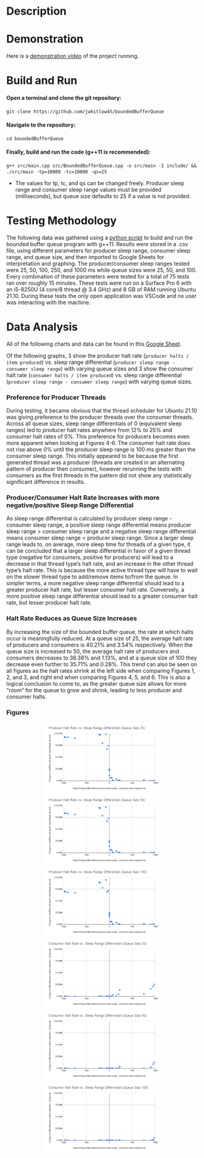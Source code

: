# Description

# Demonstration

Here is a [demonstration video](https://gfycat.com/likelyenragedauk.gif) of the project running.

# Build and Run

#### Open a terminal and clone the git repository:
```console
git clone https://github.com/jwhitlow45/boundedBufferQueue
```
#### Navigate to the repository:
```console
cd boundedBufferQueue
```
#### Finally, build and run the code (g++11 is recommended):
```console
g++ src/main.cpp src/BoundedBufferQueue.cpp -o src/main -I include/ && ./src/main -tp=10000 -tc=10000 -qs=25
```
* The values for tp, tc, and qs can be changed freely. Producer sleep range and consumer sleep range values must be provided (milliseconds), but queue size defaults to 25 if a value is not provided.

# Testing Methodology

The following data was gathered using a [python script](https://github.com/jwhitlow45/boundedBufferQueue/blob/main/benchmarks.py) to build and run the bounded buffer queue program with g++11. Results were stored in a .csv file, using different parameters for producer sleep range, consumer sleep range, and queue size, and then imported to Google Sheets for interpretation and graphing. The producer/consumer sleep ranges tested were 25, 50, 100, 250, and 1000 ms while queue sizes were 25, 50, and 100. Every combination of these parameters were tested for a total of 75 tests ran over roughly 15 minutes. These tests were run on a Surface Pro 6 with an i5-8250U (4 core/8 thread @ 3.4 GHz) and 8 GB of RAM running Ubuntu 21.10. During these tests the only open application was VSCode and no user was interacting with the machine.

# Data Analysis

All of the following charts and data can be found in this [Google Sheet](https://docs.google.com/spreadsheets/d/1tFKspgmAZmG4oimnjpJ3H8YAZPHxBgIeonOy--TpXgM/).

Of the following graphs, 3 show the producer halt rate (`producer halts / item produced`) vs. sleep range differential (`producer sleep range - consumer sleep range`) with varying queue sizes and 3 show the consumer halt rate (`consumer halts / item produced`) vs. sleep range differential (`producer sleep range - consumer sleep range`) with varying queue sizes.

### Preference for Producer Threads

During testing, it became obvious that the thread scheduler for Ubuntu 21.10 was giving preference to the producer threads over the consumer threads. Across all queue sizes, sleep range differentials of 0 (equivalent sleep ranges) led to producer halt rates anywhere from 12% to 25% and consumer halt rates of 0%. This preference for producers becomes even more apparent when looking at Figures 4-6. The consumer halt rate does not rise above 0% until the producer sleep range is 100 ms greater than the consumer sleep range. This initially appeared to be because the first generated thread was a producer (threads are created in an alternating pattern of producer then consumer), however rerunning the tests with consumers as the first threads in the pattern did not show any statistically significant difference in results.

### Producer/Consumer Halt Rate Increases with more negative/positive Sleep Range Differential

As sleep range differential is calculated by producer sleep range - consumer sleep range, a positive sleep range differential means producer sleep range > consumer sleep range and a negative sleep range differential means consumer sleep range < producer sleep range. Since a larger sleep range leads to, on average, more sleep time for threads of a given type, it can be concluded that a larger sleep differential in favor of a given thread type (negative for consumers, positive for producers) will lead to a decrease in that thread type’s halt rate, and an increase in the other thread type’s halt rate. This is because the more active thread type will have to wait on the slower thread type to add/remove items to/from the queue. In simpler terms, a more negative sleep range differential should lead to a greater producer halt rate, but lesser consumer halt rate. Conversely, a more positive sleep range differential should lead to a greater consumer halt rate, but lesser producer halt rate.

### Halt Rate Reduces as Queue Size Increases

By increasing the size of the bounded buffer queue, the rate at which halts occur is meaningfully reduced. At a queue size of 25, the average halt rate of producers and consumers is 40.21% and 3.54% respectively. When the queue size is increased to 50, the average halt rate of producers and consumers decreases to 38.38% and 1.13%, and at a queue size of 100 they decrease even further to 35.71% and 0.28%. This trend can also be seen on all figures as the halt rates shrink at the left side when comparing Figures 1, 2, and 3, and right end when comparing Figures 4, 5, and 6. This is also a logical conclusion to come to, as the greater queue size allows for more “room” for the queue to grow and shrink, leading to less producer and consumer halts.

### Figures
<div align="center" display="flex">
  <img title="Figure 1" width="300px" src="https://github.com/jwhitlow45/boundedBufferQueue/blob/main/media/graphs/Producer%20Halt%20Rate%20vs.%20Sleep%20Range%20Differential%20(Queue%20Size%2025).png">
  <img title="Figure 2" width="300px" src="https://github.com/jwhitlow45/boundedBufferQueue/blob/main/media/graphs/Producer%20Halt%20Rate%20vs.%20Sleep%20Range%20Differential%20(Queue%20Size%2050).png">
  <img title="Figure 3" width="300px" src="https://github.com/jwhitlow45/boundedBufferQueue/blob/main/media/graphs/Producer%20Halt%20Rate%20vs.%20Sleep%20Range%20Differential%20(Queue%20Size%20100).png">
  <img title="Figure 4" width="300px" src="https://github.com/jwhitlow45/boundedBufferQueue/blob/main/media/graphs/Consumer%20Halt%20Rate%20vs.%20Sleep%20Range%20Differential%20(Queue%20Size%2025).png">
  <img title="Figure 5" width="300px" src="https://github.com/jwhitlow45/boundedBufferQueue/blob/main/media/graphs/Consumer%20Halt%20Rate%20vs.%20Sleep%20Range%20Differential%20(Queue%20Size%2050).png">
  <img title="Figure 6" width="300px" src="https://github.com/jwhitlow45/boundedBufferQueue/blob/main/media/graphs/Consumer%20Halt%20Rate%20vs.%20Sleep%20Range%20Differential%20(Queue%20Size%20100).png">
</div>
